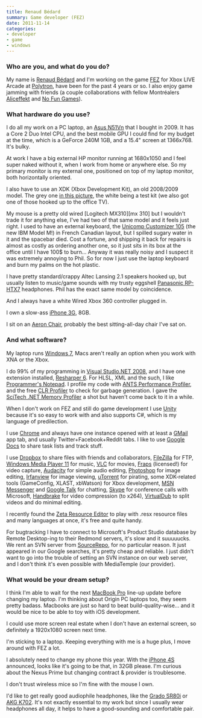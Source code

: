 ```yaml
---
title: Renaud Bédard
summary: Game developer (FEZ)
date: 2011-11-14
categories:
- developer
- game
- windows
---
```


### Who are you, and what do you do?

My name is [Renaud Bédard](http://theinstructionlimit.com/ "Renaud's website.") and I'm working on the game [FEZ](http://polytroncorporation.com/61-2 "A game in development for Xbox LIVE Arcade.") for Xbox LIVE Arcade at [Polytron](http://polytroncorporation.com/ "The Polytron website."), have been for the past 4 years or so. I also enjoy game jamming with friends (a couple collaborations with fellow Montréalers [Aliceffekt](http://wiki.xxiivv.com/ "Aliceffekt's website.") and [No Fun Games](http://paxbritannica.henk.ca/ "The website for Pax Britannica from No Fun Games.")).

### What hardware do you use?

I do all my work on a PC laptop, an [Asus N51Vn][n51vn] that I bought in 2009. It has a Core 2 Duo Intel CPU, and the best mobile GPU I could find for my budget at the time, which is a GeForce 240M 1GB, and a 15.4" screen at 1366x768. It's bulky.

At work I have a big external HP monitor running at 1680x1050 and I feel super naked without it, when I work from home or anywhere else. So my primary monitor is my external one, positioned on top of my laptop monitor, both horizontally oriented.

I also have to use an XDK (Xbox Development Kit), an old 2008/2009 model. The grey one [in this picture](http://www.instructables.com/files/deriv/FDU/1OKS/GHHILW0X/FDU1OKSGHHILW0X.MEDIUM.jpg "A photo of two Xbox Development Kits."), the white being a test kit (we also got one of those hooked up to the office TV).

My mouse is a pretty old wired [Logitech MX310][mx 310] but I wouldn't trade it for anything else, I've had two of that same model and it feels just right. I used to have an external keyboard, the [Unicomp Customizer 105][customizer-104-105] (the new IBM Model M!) in French Canadian layout, but I spilled sugary water in it and the spacebar died. Cost a fortune, and shipping it back for repairs is almost as costly as ordering another one, so it just sits in its box at the office until I have 100$ to burn... Anyway it was really noisy and I suspect it was extremely annoying to Phil. So for now I just use the laptop keyboard and burn my palms on the hot plastic.

I have pretty standard/crappy Altec Lansing 2.1 speakers hooked up, but usually listen to music/game sounds with my trusty eggshell [Panasonic RP-HTX7][rp-htx7] headphones. Phil has the exact same model by coincidence.

And I always have a white Wired Xbox 360 controller plugged in.

I own a slow-ass [iPhone 3G][iphone-3g], 8GB.

I sit on an [Aeron Chair][aeron], probably the best sitting-all-day chair I've sat on.

### And what software?

My laptop runs [Windows 7][windows-7], Macs aren't really an option when you work with XNA or the Xbox.

I do 99% of my programming in [Visual Studio.NET 2008][visual-studio], and I have one extension installed, [Resharper 6][resharper]. For HLSL, XML and the such, I like [Programmer's Notepad][programmers-notepad]. I profile my code with [ANTS Performance Profiler][ants-performance-profiler], and the free [CLR Profiler][clr-profiler] to check for garbage generation. I gave the [SciTech .NET Memory Profiler][dotnet-memory-profiler] a shot but haven't come back to it in a while.

When I don't work on FEZ and still do game development I use [Unity][] because it's so easy to work with and also supports C#, which is my language of predilection.

I use [Chrome][] and always have one instance opened with at least a [GMail][] app tab, and usually Twitter+Facebook+Reddit tabs. I like to use [Google Docs][google-docs] to share task lists and track stuff.

I use [Dropbox][] to share files with friends and collaborators, [FileZilla][] for FTP, [Windows Media Player 11][windows-media-player] for music, [VLC][] for movies, [Fraps][] (licensed!) for video capture, [Audacity][] for simple audio editing, [Photoshop][] for image editing, [Irfanview][] for image viewing, [uTorrent][] for pirating, some XDK-related tools (GameConfig, XLAST, xbWatson) for Xbox development, [MSN Messenger][windows-live-messenger] and [Google Talk][google-talk] for chatting, [Skype][] for conference calls with Microsoft, [Handbrake][] for video compression (to x264), [VirtualDub][] to split videos and do minimal editing.

I recently found the [Zeta Resource Editor][zeta-resource-editor] to play with .resx resource files and many languages at once, it's free and quite handy.

For bugtracking I have to connect to Microsoft's Product Studio database by Remote Desktop-ing to their Redmond servers, it's slow and it suuuuucks. We rent an SVN server from [SourceRepo][], for no particular reason. It just appeared in our Google searches, it's pretty cheap and reliable. I just didn't want to go into the trouble of setting an SVN instance on our web server, and I don't think it's even possible with MediaTemple (our provider).

### What would be your dream setup?

I think I'm able to wait for the next [MacBook Pro][macbook-pro] line-up update before changing my laptop. I'm thinking about Origin PC laptops too, they seem pretty badass. Macbooks are just so hard to beat build-quality-wise... and it would be nice to be able to toy with iOS development.

I could use more screen real estate when I don't have an external screen, so definitely a 1920x1080 screen next time.

I'm sticking to a laptop. Keeping everything with me is a huge plus, I move around with FEZ a lot.

I absolutely need to change my phone this year. With the [iPhone 4S][iphone-4s] announced, looks like it's going to be that, in 32GB please. I'm curious about the Nexus Prime but changing contract & provider is troublesome.

I don't trust wireless mice so I'm fine with the mouse I own.

I'd like to get really good audiophile headphones, like the [Grado SR80i][sr80i] or [AKG K702][k702]. It's not exactly essential to my work but since I usually wear headphones all day, it helps to have a good-sounding and comfortable pair.

[aeron]: https://www.hermanmiller.com/products/seating/office-chairs/aeron-chairs/ "A work chair."
[ants-performance-profiler]: http://web.archive.org/web/20230528233822/https://www.red-gate.com/products/dotnet-development/ants-performance-profiler/ "Performance testing software for .NET programs."
[audacity]: https://sourceforge.net/projects/audacity/ "An open-source, cross-platform audio editor."
[chrome]: https://www.google.com/intl/en/chrome/ "A WebKit-based browser, where each tab runs in its own thread."
[clr-profiler]: https://en.wikipedia.org/wiki/CLR_Profiler "A memory profiler for .NET programs."
[customizer-104-105]: http://web.archive.org/web/20220811225802/https://hackerthings.com/product/customizer-104-105-keyboard-100099 "A keyboard in the style of the old Model M keyboards."
[dotnet-memory-profiler]: https://memprofiler.com/ "A program for finding memory leaks in .NET programs."
[dropbox]: https://www.dropbox.com/ "Online syncing and storage."
[filezilla]: https://filezilla-project.org/ "Open-source FTP software."
[fraps]: http://web.archive.org/web/20230804215038/https://fraps.com/ "Screen capturing software for Windows."
[gmail]: https://mail.google.com/mail/u/0/ "Web-based email."
[google-docs]: https://en.wikipedia.org/wiki/Google_Docs "A web-based office suite."
[google-talk]: https://en.wikipedia.org/wiki/Google_Talk "Google's own audio/video/text chat system."
[handbrake]: https://handbrake.fr/ "Cross-platform, open source video encoding software."
[iphone-3g]: https://en.wikipedia.org/wiki/IPhone_3G "A smartphone."
[iphone-4s]: https://en.wikipedia.org/wiki/IPhone_4S "A smartphone."
[irfanview]: https://www.irfanview.com/ "An image viewer/editor for Windows."
[k702]: http://web.archive.org/web/20190508113810/https://www.amazon.com/AKG-K702-Headphones/dp/B001RCD2DW "Headphones."
[macbook-pro]: https://www.apple.com/macbook-pro/ "A laptop."
[n51vn]: http://web.archive.org/web/20141225221649/http://www.asus.com:80/Notebooks_Ultrabooks/N51Vn/ "A 15.6 inch PC laptop."
[photoshop]: https://www.adobe.com/products/photoshop.html "A bitmap image editor."
[programmers-notepad]: http://www.pnotepad.org/ "A coder's text editor for Windows."
[resharper]: https://www.jetbrains.com/resharper/ "A productivity tool for Visual Studio."
[rp-htx7]: http://web.archive.org/web/20230606200216/http://www.amazon.com/Panasonic-RP-HTX7-Stereo-Headphones-Black/dp/B001BEAI4W/ "Headphones."
[skype]: https://www.skype.com/en/ "Voice and video chat software."
[sourcerepo]: http://sourcerepo.com/ "Source code hosting service."
[sr80i]: http://web.archive.org/web/20190508180400/https://www.amazon.com/Grado-SR80i-Headphone-Discontinued-Manufacturer/dp/B0055P9K38 "Headphones."
[unity]: https://unity.com/products "A cross-platform game development tool."
[utorrent]: http://web.archive.org/web/20230524080606/https://www.utorrent.com/ "A BitTorrent client."
[virtualdub]: https://www.virtualdub.org/ "A video capture and processing tool for Windows."
[visual-studio]: http://web.archive.org/web/20180617165945/https://www.visualstudio.com/ "A Windows development environment."
[vlc]: http://www.videolan.org/vlc/ "An open-source media player."
[windows-7]: https://en.wikipedia.org/wiki/Windows_7 "An operating system."
[windows-live-messenger]: https://en.wikipedia.org/wiki/Windows_Live_Messenger "A chat client for MSN."
[windows-media-player]: https://en.wikipedia.org/wiki/Windows_Media_Player "Audio/media jukebox software."
[zeta-resource-editor]: https://www.zeta-resource-editor.com/index.html "A .NET resource editor."
